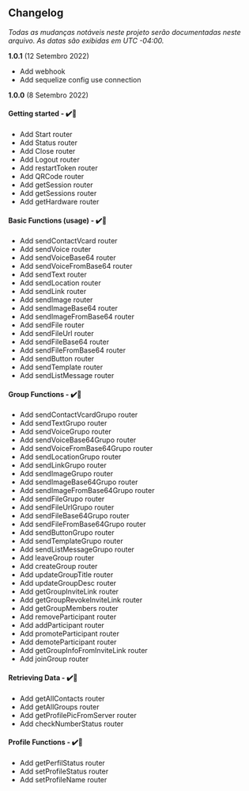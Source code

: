 ﻿## Changelog

_Todas as mudanças notáveis ​​neste projeto serão documentadas neste arquivo. As datas são exibidas em UTC -04:00._

**1.0.1**
(12 Setembro 2022)

- Add webhook
- Add sequelize config use connection

**1.0.0**
(8 Setembro 2022)

#### Getting started - ✔️📝

- Add Start router
- Add Status router
- Add Close router
- Add Logout router
- Add restartToken router
- Add QRCode router
- Add getSession router
- Add getSessions router
- Add getHardware router

#### Basic Functions (usage) - ✔️📝

- Add sendContactVcard router
- Add sendVoice router
- Add sendVoiceBase64 router
- Add sendVoiceFromBase64 router
- Add sendText router
- Add sendLocation router
- Add sendLink router
- Add sendImage router
- Add sendImageBase64 router
- Add sendImageFromBase64 router
- Add sendFile router
- Add sendFileUrl router
- Add sendFileBase64 router
- Add sendFileFromBase64 router
- Add sendButton router
- Add sendTemplate router
- Add sendListMessage router

#### Group Functions - ✔️📝

- Add sendContactVcardGrupo router
- Add sendTextGrupo router
- Add sendVoiceGrupo router
- Add sendVoiceBase64Grupo router
- Add sendVoiceFromBase64Grupo router
- Add sendLocationGrupo router
- Add sendLinkGrupo router
- Add sendImageGrupo router
- Add sendImageBase64Grupo router
- Add sendImageFromBase64Grupo router
- Add sendFileGrupo router
- Add sendFileUrlGrupo router
- Add sendFileBase64Grupo router
- Add sendFileFromBase64Grupo router
- Add sendButtonGrupo router
- Add sendTemplateGrupo router
- Add sendListMessageGrupo router
- Add leaveGroup router
- Add createGroup router
- Add updateGroupTitle router
- Add updateGroupDesc router
- Add getGroupInviteLink router
- Add getGroupRevokeInviteLink router
- Add getGroupMembers router
- Add removeParticipant router
- Add addParticipant router
- Add promoteParticipant router
- Add demoteParticipant router
- Add getGroupInfoFromInviteLink router
- Add joinGroup router

#### Retrieving Data - ✔️📝

- Add getAllContacts router
- Add getAllGroups router
- Add getProfilePicFromServer router
- Add checkNumberStatus router

#### Profile Functions - ✔️📝

- Add getPerfilStatus router
- Add setProfileStatus router
- Add setProfileName router